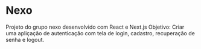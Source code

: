 # Nexo
Projeto do grupo nexo desenvolvido com React e Next.js
Objetivo: Criar uma apliçação de autenticação com tela de login, cadastro, recuperação de senha e logout.
